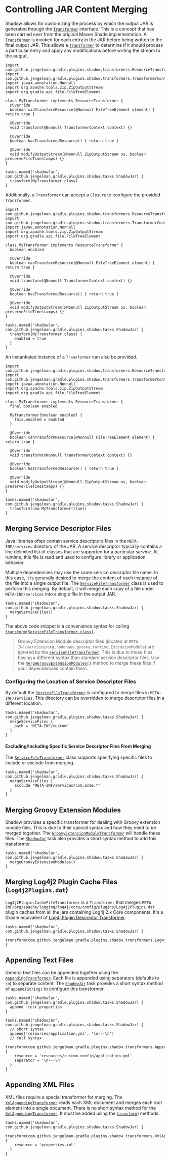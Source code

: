 # Controlling JAR Content Merging

Shadow allows for customizing the process by which the output JAR is generated through the
[`Transformer`](https://gradleup.com/shadow/api/shadow/com.github.jengelman.gradle.plugins.shadow.transformers/-transformer/index.html) interface.
This is a concept that has been carried over from the original Maven Shade implementation.
A [`Transformer`](https://gradleup.com/shadow/api/shadow/com.github.jengelman.gradle.plugins.shadow.transformers/-transformer/index.html) is invoked for each 
entry in the JAR before being written to the final output JAR.
This allows a [`Transformer`](https://gradleup.com/shadow/api/shadow/com.github.jengelman.gradle.plugins.shadow.transformers/-transformer/index.html) to 
determine if it should process a particular entry and apply any modifications before writing the stream to the output.

    import com.github.jengelman.gradle.plugins.shadow.transformers.ResourceTransformer
    import com.github.jengelman.gradle.plugins.shadow.transformers.TransformerContext
    import javax.annotation.Nonnull
    import org.apache.tools.zip.ZipOutputStream
    import org.gradle.api.file.FileTreeElement
    
    class MyTransformer implements ResourceTransformer {
      @Override
      boolean canTransformResource(@Nonnull FileTreeElement element) { return true }
    
      @Override
      void transform(@Nonnull TransformerContext context) {}
    
      @Override
      boolean hasTransformedResource() { return true }
    
      @Override
      void modifyOutputStream(@Nonnull ZipOutputStream os, boolean preserveFileTimestamps) {}
    }
    
    tasks.named('shadowJar', com.github.jengelman.gradle.plugins.shadow.tasks.ShadowJar) {
      transform(MyTransformer.class)
    }

Additionally, a `Transformer` can accept a `Closure` to configure the provided `Transformer`.

    import com.github.jengelman.gradle.plugins.shadow.transformers.ResourceTransformer
    import com.github.jengelman.gradle.plugins.shadow.transformers.TransformerContext
    import javax.annotation.Nonnull
    import org.apache.tools.zip.ZipOutputStream
    import org.gradle.api.file.FileTreeElement
    
    class MyTransformer implements ResourceTransformer {
      boolean enabled
    
      @Override
      boolean canTransformResource(@Nonnull FileTreeElement element) { return true }
    
      @Override
      void transform(@Nonnull TransformerContext context) {}
    
      @Override
      boolean hasTransformedResource() { return true }
    
      @Override
      void modifyOutputStream(@Nonnull ZipOutputStream os, boolean preserveFileTimestamps) {}
    }
    
    tasks.named('shadowJar', com.github.jengelman.gradle.plugins.shadow.tasks.ShadowJar) {
      transform(MyTransformer.class) {
        enabled = true
      }
    }

An instantiated instance of a `Transformer` can also be provided.

    import com.github.jengelman.gradle.plugins.shadow.transformers.ResourceTransformer
    import com.github.jengelman.gradle.plugins.shadow.transformers.TransformerContext
    import javax.annotation.Nonnull
    import org.apache.tools.zip.ZipOutputStream
    import org.gradle.api.file.FileTreeElement
    
    class MyTransformer implements ResourceTransformer {
      final boolean enabled
    
      MyTransformer(boolean enabled) {
        this.enabled = enabled
      }
    
      @Override
      boolean canTransformResource(@Nonnull FileTreeElement element) { return true }
    
      @Override
      void transform(@Nonnull TransformerContext context) {}
    
      @Override
      boolean hasTransformedResource() { return true }
    
      @Override
      void modifyOutputStream(@Nonnull ZipOutputStream os, boolean preserveFileTimestamps) {}
    }
    
    tasks.named('shadowJar', com.github.jengelman.gradle.plugins.shadow.tasks.ShadowJar) {
      transform(new MyTransformer(true))
    }

## Merging Service Descriptor Files

Java libraries often contain service descriptors files in the `META-INF/services` directory of the JAR.
A service descriptor typically contains a line delimited list of classes that are supported for a particular _service_.
At runtime, this file is read and used to configure library or application behavior.

Multiple dependencies may use the same service descriptor file name.
In this case, it is generally desired to merge the content of each instance of the file into a single output file.
The [`ServiceFileTransformer`](https://gradleup.com/shadow/api/shadow/com.github.jengelman.gradle.plugins.shadow.transformers/-service-file-transformer/index.html) 
class is used to perform this merging. By default, it will merge each copy of a file under `META-INF/services` into a 
single file in the output JAR.

    tasks.named('shadowJar', com.github.jengelman.gradle.plugins.shadow.tasks.ShadowJar) {
      mergeServiceFiles()
    }

The above code snippet is a convenience syntax for calling
[`transform(ServiceFileTransformer.class)`](https://gradleup.com/shadow/api/shadow/com.github.jengelman.gradle.plugins.shadow.tasks/-shadow-jar/transform.html).

> Groovy Extension Module descriptor files (located at `META-INF/services/org.codehaus.groovy.runtime.ExtensionModule`)
are ignored by the [`ServiceFileTransformer`](https://gradleup.com/shadow/api/shadow/com.github.jengelman.gradle.plugins.shadow.transformers/-service-file-transformer/index.html).
This is due to these files having a different syntax than standard service descriptor files.
Use the [`mergeGroovyExtensionModules()`](https://gradleup.com/shadow/api/shadow/com.github.jengelman.gradle.plugins.shadow.tasks/-shadow-jar/merge-groovy-extension-modules.html) method to merge
these files if your dependencies contain them.

### Configuring the Location of Service Descriptor Files

By default the [`ServiceFileTransformer`](https://gradleup.com/shadow/api/shadow/com.github.jengelman.gradle.plugins.shadow.transformers/-service-file-transformer/index.html) 
is configured to merge files in `META-INF/services`.
This directory can be overridden to merge descriptor files in a different location.

    tasks.named('shadowJar', com.github.jengelman.gradle.plugins.shadow.tasks.ShadowJar) {
      mergeServiceFiles {
        path = 'META-INF/custom'
      }
    }

#### Excluding/Including Specific Service Descriptor Files From Merging

The [`ServiceFileTransformer`](https://gradleup.com/shadow/api/shadow/com.github.jengelman.gradle.plugins.shadow.transformers/-service-file-transformer/index.html) 
class supports specifying specific files to include or exclude from merging.

    tasks.named('shadowJar', com.github.jengelman.gradle.plugins.shadow.tasks.ShadowJar) {
      mergeServiceFiles {
        exclude 'META-INF/services/com.acme.*'
      }
    }

## Merging Groovy Extension Modules

Shadow provides a specific transformer for dealing with Groovy extension module files.
This is due to their special syntax and how they need to be merged together.
The [`GroovyExtensionModuleTransformer`](https://gradleup.com/shadow/api/shadow/com.github.jengelman.gradle.plugins.shadow.transformers/-groovy-extension-module-transformer/index.html) 
will handle these files.
The [`ShadowJar`](https://gradleup.com/shadow/api/shadow/com.github.jengelman.gradle.plugins.shadow.tasks/-shadow-jar/index.html) task also provides a short syntax 
method to add this transformer.

    tasks.named('shadowJar', com.github.jengelman.gradle.plugins.shadow.tasks.ShadowJar) {
      mergeGroovyExtensionModules()
    }

## Merging Log4j2 Plugin Cache Files (`Log4j2Plugins.dat`)

`Log4j2PluginsCacheFileTransformer` is a `Transformer` that merges `META-INF/org/apache/logging/log4j/core/config/plugins/Log4j2Plugins.dat` plugin caches from all the jars
containing Log4j 2.x Core components. It's a Gradle equivalent of [Log4j Plugin Descriptor Transformer](https://logging.apache.org/log4j/transform/log4j-transform-maven-shade-plugin-extensions.html#log4j-plugin-cache-transformer).

    tasks.named('shadowJar', com.github.jengelman.gradle.plugins.shadow.tasks.ShadowJar) {
      transform(com.github.jengelman.gradle.plugins.shadow.transformers.Log4j2PluginsCacheFileTransformer.class)
    }

## Appending Text Files

Generic text files can be appended together using the
[`AppendingTransformer`](https://gradleup.com/shadow/api/shadow/com.github.jengelman.gradle.plugins.shadow.transformers/-appending-transformer/index.html).
Each file is appended using separators (defaults to `\n`) to separate content.
The [`ShadowJar`](https://gradleup.com/shadow/api/shadow/com.github.jengelman.gradle.plugins.shadow.tasks/-shadow-jar/index.html) task provides a short syntax 
method of
[`append(String)`](https://gradleup.com/shadow/api/shadow/com.github.jengelman.gradle.plugins.shadow.tasks/-shadow-jar/append.html) to 
configure this transformer.

    tasks.named('shadowJar', com.github.jengelman.gradle.plugins.shadow.tasks.ShadowJar) {
      append 'test.properties'
    }

    tasks.named('shadowJar', com.github.jengelman.gradle.plugins.shadow.tasks.ShadowJar) {
      // short syntax
      append('resources/application.yml', '\n---\n')
      // full syntax
      transform(com.github.jengelman.gradle.plugins.shadow.transformers.AppendingTransformer.class) {
        resource = 'resources/custom-config/application.yml'
        separator = '\n---\n'
      }
    }

## Appending XML Files

XML files require a special transformer for merging.
The [`XmlAppendingTransformer`](https://gradleup.com/shadow/api/shadow/com.github.jengelman.gradle.plugins.shadow.transformers/-xml-appending-transformer/index.html) 
reads each XML document and merges each root element into a single document.
There is no short syntax method for the [`XmlAppendingTransformer`](https://gradleup.com/shadow/api/shadow/com.github.jengelman.gradle.plugins.shadow.transformers/-xml-appending-transformer/index.html).
It must be added using the [`transform`](https://gradleup.com/shadow/api/shadow/com.github.jengelman.gradle.plugins.shadow.tasks/-shadow-jar/transform.html)) methods.

    tasks.named('shadowJar', com.github.jengelman.gradle.plugins.shadow.tasks.ShadowJar) {
      transform(com.github.jengelman.gradle.plugins.shadow.transformers.XmlAppendingTransformer.class) {
        resource = 'properties.xml'
      }
    }
